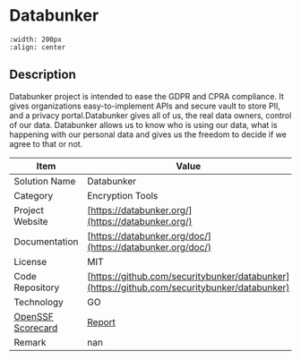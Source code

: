 # Databunker 



```{image} https://databunker.org/img/databunker-diagram.png 
:width: 200px 
:align: center 
```

## Description 
Databunker project is intended to ease the GDPR and CPRA compliance. It gives organizations easy-to-implement APIs and secure vault to store PII, and a privacy portal.Databunker gives all of us, the real data owners, control of our data. Databunker allows us to know who is using our data, what is happening with our personal data and gives us the freedom to decide if we agree to that or not.

| Item |  Value |
| ------ | ------ |
| Solution Name | Databunker |
| Category | Encryption Tools |
| Project Website | [https://databunker.org/](https://databunker.org/) |
| Documentation | [https://databunker.org/doc/](https://databunker.org/doc/) |
| License | MIT |
| Code Repository | [https://github.com/securitybunker/databunker](https://github.com/securitybunker/databunker) |
| Technology | GO |
| [OpenSSF Scorecard](https://scorecard.dev/) | [Report](https://securityscorecards.dev/viewer/?uri=github.com/securitybunker/databunker) |
| Remark | nan |  


